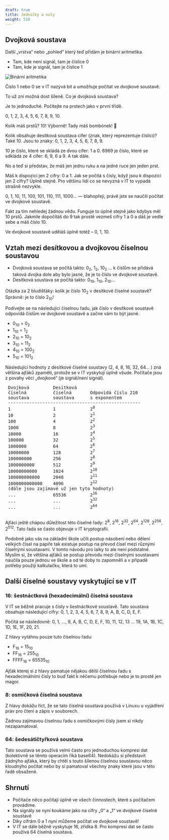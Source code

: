 ```yaml
---
draft: true
title: Jedničky a nuly
weight: 510
---
```



## Dvojková soustava

Další „vrstva“ nebo „pohled“ který teď přidám je binární aritmetika.

- Tam, kde není signál, tam je číslice 0
- Tam, kde je signál, tam je číslice 1

![Binární aritmetika](/jak-se-stat-ajtakem/signalni-vrstva/binaritmetika.png)

Číslo 1 nebo 0 se v IT nazývá bit a umožňuje počítat ve dvojkové soustavě.

To už zní možná dost šíleně. Co je dvojková soustava?

Je to jednoduché. Počítejte na prstech jako v první třídě.

0, 1, 2, 3, 4, 5, 6, 7, 8, 9, 10.

Kolik máš prstů? 10! Výborně! Tady máš bombónek! 🍬

Kolik obsahuje desítková soustava cifer (znak, který reprezentuje číslici)?
Také 10. Jsou to znaky: 0, 1, 2, 3, 4, 5, 6, 7, 8, 9.

10 je číslo, které se skládá ze dvou cifer: 1 a 0.
6969 je číslo, které se sdkládá ze 4 cifer: 6, 9, 6 a 9.
A tak dále.

No a teď si představ, že máš jen jednu ruku a na jedné ruce jen jeden prst.

Máš k dispozici jen 2 cifry: 0 a 1. Jak se počítá s čísly, když jsou k dispozici jen 2 cifry? Úplně stejně. Pro většinu lidí co se nevyzná v IT to vypadá strašně nezvykle.

0, 1, 10, 11, 100, 101, 110, 111, 1000… — blahopřeji, právě jste se naučili počítat ve dvojkové soustavě.

Fakt za tím nehledej žádnou vědu. Funguje to úplně stejně jako kdybys měl 10 prstů. Jakmile dopočítáš do 9 tak prostě vezmeš cifry 1 a 0 a dáš je vedle sebe a máš číslo 10.

Ve dvojkové soustavě uděláš úplně totéž – 0, 1, 10. 

## Vztah mezi desítkovou a dvojkovou číselnou soustavou


- Dvojková soustava se počítá takto: 0<sub>2</sub>, 1<sub>2</sub>, 10<sub>2</sub> … k číslům se přidává taková dvojka dole aby bylo jasné, že je to číslo ve dvojkové soustavě.
- Desítková soustava se počítá takto: 0<sub>10</sub>, 1<sub>10</sub>, 2<sub>10</sub>…

Otázka za 2 bludišťáky: kolik je číslo 10<sub>2</sub> v desítkové číselné soustavě?
Správně: je to číslo 2<sub>10</sub>!

Podívejte se na následující číselnou řadu, jak číslo v desítkové soustavě odpovídá číslům ve dvojkové soustavě a začne vám to být jasné.

- 0<sub>10</sub> = 0<sub>2</sub>
- 1<sub>10</sub> = 1<sub>2</sub>
- 2<sub>10</sub> = 10<sub>2</sub>
- 3<sub>10</sub> = 11<sub>2</sub>
- 4<sub>10</sub> = 100<sub>2</sub>
- 5<sub>10</sub> = 101<sub>2</sub>

Následující hodnoty z desítkové číselné soustavy (2, 4, 8, 16, 32, 64… ) zná většina ajťáků zpaměti, protože se v IT vyskytují úplně všude. Počítače jsou z povahy věci „dvojkové“ (je signál/není signál).
<pre>
 Dvojková         Desítková  
 číselná          číselná       Odpovídá číslu 210
 soustava         soustava      s exponentem
 --------------------------------------------------
 1                1             2<sup>0</sup>
 10               2             2<sup>1</sup>
 100              4             2<sup>2</sup>
 1000             8             2<sup>3</sup>
 10000            16            2<sup>4</sup>
 100000           32            2<sup>5</sup>
 1000000          64            2<sup>6</sup>
 10000000         128           2<sup>7</sup>
 100000000        256           2<sup>8</sup>
 1000000000       512           2<sup>9</sup>
 10000000000      1024          2<sup>10</sup>
 100000000000     2048          2<sup>11</sup>
 1000000000000    4096          2<sup>12</sup>
 (dále jsou zajímavé už jen tyto hodnoty)
 ...              65536         2<sup>16</sup>
 ...              ...           2<sup>32</sup>
 ...              ...           2<sup>64</sup>
 
</pre>

Ajťáci ještě chápou důležitost této číselné řady: 2<sup>8</sup>, 2<sup>16</sup>, 2<sup>32</sup>, 2<sup>64</sup>, 2<sup>128</sup>, 2<sup>256</sup>, 2<sup>512</sup>. Tato řada se často objevuje v IT kryptografii.

Podobně jako vás na základní škole učili postup násobení nebo dělení velkých čísel na papíře tak existuje postup na převod čísel mezi různými číselnými soustavami. V tomto návodu pro laiky to ale není podstatné. Myslím si, že většina ajťáků se postup převodu mezi číselnými soustavami naučila pouze jednou ve škole a od té doby to zapomněli a v případě potřeby použijí kalkulačku, která to umí.

## Další číselné soustavy vyskytující se v IT

### 16: šestnáctková (hexadecimální) číselná soustava

V IT se běžně pracuje s čísly v šestnáctkové soustavě. Tato soustava obsahuje následující cifry: 0, 1, 2, 3, 4, 5, 6, 7, 8, 9, A, B, C, D, E, F.

Počítá se následovně: 0, 1, …, 9, A, B, C, D, E, F, 10, 11, 12, 13 … 19, 1A, 1B, 1C, 1D, 1E, 1F, 20, 21.

Z hlavy vytáhnu pouze tuto číselnou řadu:

- F<sub>16</sub> = 15<sub>10</sub>
- FF<sub>16</sub> = 255<sub>10</sub>
- FFFF<sub>16</sub> = 65535<sub>10</sub>

Ajťák kterej si z hlavy pamatuje nějakou dělší číselnou řadu s hexadecimálními čísly to buď fakt k něčemu potřebuje nebo je to prostě jen magor.

### 8: osmičková číselná soustava

Z hlavy dokážu říct, že se tato číselná soustava používá v Linuxu u vyjádření práv pro čtení a zápis v souborech.

Žádnou zajímavou číselnou řadu s osmičkovými čísly jsem si nikdy nezapamatoval.

### 64: šedesátičtyřková soustava

Tato soustava se používá velmi často pro jednoduchou kompresi dat (kolektivně se těmto operacím říká base64). Nedokážu si představit žádnýho ajťáka, který by chtěl s touto šílenou číselnou soustavou něco kloudnýho počítat nebo by si pamatoval všechny znaky které jsou v této řadě obsažené.

## Shrnutí

- Počítače něco počítají úplně ve všech činnostech, které s počítačem provádíme.
- Na signály se nyní koukáme jako na cifry „0“ a „1“ ve dvojkové číselné soustavě
- Díky cifrám 0 a 1 nyní můžeme počítat ve dvojkové soustavě!
- V IT se dále běžně vyskytuje 16, zřídka 8. Pro kompresi dat se často používá 64 číselná soustava.
